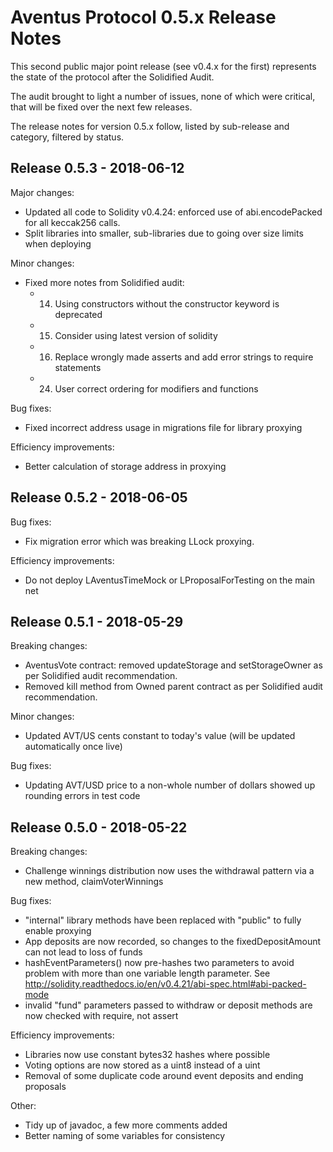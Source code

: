 # Aventus Protocol 0.5.x Release Notes

This second public major point release (see v0.4.x for the first) represents the state of the protocol after the Solidified Audit.

The audit brought to light a number of issues, none of which were critical, that will be fixed over the next few releases.

The release notes for version 0.5.x follow, listed by sub-release and category, filtered by status.

## Release 0.5.3 - 2018-06-12

Major changes:
* Updated all code to Solidity v0.4.24: enforced use of abi.encodePacked for all keccak256 calls.
* Split libraries into smaller, sub-libraries due to going over size limits when deploying

Minor changes:
* Fixed more notes from Solidified audit:
  * 14. Using constructors without the constructor keyword is deprecated
  * 15. Consider using latest version of solidity
  * 16. Replace wrongly made asserts and add error strings to require statements
  * 24. User correct ordering for modifiers and functions

Bug fixes:
* Fixed incorrect address usage in migrations file for library proxying

Efficiency improvements:
* Better calculation of storage address in proxying

## Release 0.5.2 - 2018-06-05

Bug fixes:
* Fix migration error which was breaking LLock proxying.

Efficiency improvements:
* Do not deploy LAventusTimeMock or LProposalForTesting on the main net

## Release 0.5.1 - 2018-05-29

Breaking changes:
* AventusVote contract: removed updateStorage and setStorageOwner as per Solidified audit recommendation.
* Removed kill method from Owned parent contract as per Solidified audit recommendation.

Minor changes:
* Updated AVT/US cents constant to today's value (will be updated automatically once live)

Bug fixes:
* Updating AVT/USD price to a non-whole number of dollars showed up rounding errors in test code

## Release 0.5.0 - 2018-05-22

Breaking changes:
* Challenge winnings distribution now uses the withdrawal pattern via a new method, claimVoterWinnings

Bug fixes:
* "internal" library methods have been replaced with "public" to fully enable proxying
* App deposits are now recorded, so changes to the fixedDepositAmount can not lead to loss of funds
* hashEventParameters() now pre-hashes two parameters to avoid problem with more than one variable length parameter. See http://solidity.readthedocs.io/en/v0.4.21/abi-spec.html#abi-packed-mode
* invalid "fund" parameters passed to withdraw or deposit methods are now checked with require, not assert

Efficiency improvements:
* Libraries now use constant bytes32 hashes where possible
* Voting options are now stored as a uint8 instead of a uint
* Removal of some duplicate code around event deposits and ending proposals

Other:
* Tidy up of javadoc, a few more comments added
* Better naming of some variables for consistency

